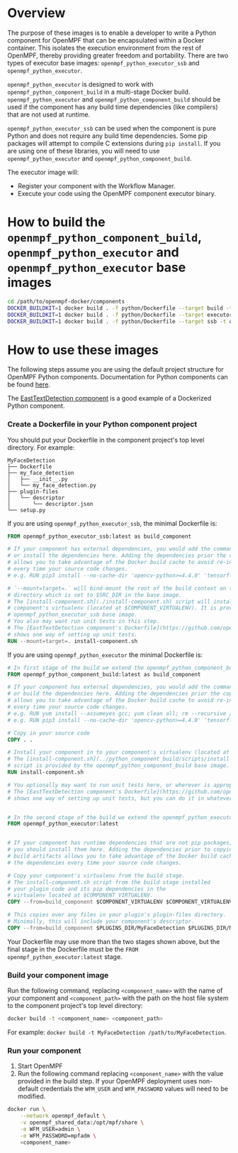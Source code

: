 Overview
==================
The purpose of these images is to enable a developer to write a Python component for OpenMPF that 
can be encapsulated within a Docker container. This isolates the execution environment from the 
rest of OpenMPF, thereby providing greater freedom and portability. There are two types of 
executor base images: `openmpf_python_executor_ssb` and `openmpf_python_executor`. 

`openmpf_python_executor` is designed to work with `openmpf_python_component_build` in a 
multi-stage Docker build. `openmpf_python_executor` and `openmpf_python_component_build` should
be used if the component has any build time dependencies (like compilers) that are not used at 
runtime. 

`openmpf_python_executor_ssb` can be used when the component is pure Python and does not require 
any build time dependencies. Some pip packages will attempt to compile C extensions during 
`pip install`. If you are using one of these libraries, you will need to use 
`openmpf_python_executor` and `openmpf_python_component_build`.


The executor image will:

- Register your component with the Workflow Manager.
- Execute your code using the OpenMPF component executor binary.
  
  
How to build the `openmpf_python_component_build`, `openmpf_python_executor` and `openmpf_python_executor` base images
======================================================
```bash
cd /path/to/openmpf-docker/components
DOCKER_BUILDKIT=1 docker build . -f python/Dockerfile --target build -t openmpf_python_component_build
DOCKER_BUILDKIT=1 docker build . -f python/Dockerfile --target executor -t openmpf_python_executor
DOCKER_BUILDKIT=1 docker build . -f python/Dockerfile --target ssb -t openmpf_python_executor_ssb
```


How to use these images
===========================
The following steps assume you are using the default project structure for OpenMPF Python components. Documentation
for Python components can be found [here](https://openmpf.github.io/docs/site/Python-Batch-Component-API). 

The [EastTextDetection component](https://github.com/openmpf/openmpf-components/tree/master/python/EastTextDetection) 
is a good example of a Dockerized Python component.

### Create a Dockerfile in your Python component project
You should put your Dockerfile in the component project's top level directory. For example:
```
MyFaceDetection
├── Dockerfile
├── my_face_detection
│   ├── __init__.py
│   └── my_face_detection.py
├── plugin-files
│   └── descriptor
│       └── descriptor.json
└── setup.py
```

If you are using `openmpf_python_executor_ssb`, the minimal Dockerfile is:
```dockerfile
FROM openmpf_python_executor_ssb:latest as build_component

# If your component has external dependencies, you would add the commands necessary to download 
# or install the dependencies here. Adding the dependencies prior the copying in your source code 
# allows you to take advantage of the Docker build cache to avoid re-installing the dependencies 
# every time your source code changes.
# e.g. RUN pip3 install --no-cache-dir 'opencv-python>=4.4.0' 'tensorflow>=2.1.0'

# `--mount=target=.` will bind-mount the root of the build context on to the current working 
# directory which is set to $SRC_DIR in the base image.
# The [install-component.sh](./install-component.sh) script will install your component in to your 
# component's virtualenv (located at $COMPONENT_VIRTUALENV). It is provided by the 
# openmpf_python_executor_ssb base image.
# You also may want run unit tests in this step. 
# The [EastTextDetection component's Dockerfile](https://github.com/openmpf/openmpf-components/blob/master/python/EastTextDetection/Dockerfile) 
# shows one way of setting up unit tests.
RUN --mount=target=. install-component.sh
```

If you are using `openmpf_python_executor` the minimal Dockerfile is:
```dockerfile
# In first stage of the build we extend the openmpf_python_component_build base image.
FROM openmpf_python_component_build:latest as build_component

# If your component has external dependencies, you would add the commands necessary to download 
# or build the dependencies here. Adding the dependencies prior the copying in your source code 
# allows you to take advantage of the Docker build cache to avoid re-installing the dependencies 
# every time your source code changes.
# e.g. RUN yum install --assumeyes gcc; yum clean all; rm --recursive /var/cache/yum/*
# e.g. RUN pip3 install --no-cache-dir 'opencv-python>=4.4.0' 'tensorflow>=2.1.0'

# Copy in your source code
COPY . .

# Install your component in to your component's virtualenv (located at $COMPONENT_VIRTUALENV).
# The [install-component.sh](../python_component_build/scripts/install-component.sh) 
# script is provided by the openmpf_python_component_build base image.
RUN install-component.sh

# You optionally may want to run unit tests here, or wherever is appropriate for your Dockerfile. 
# The [EastTextDetection component's Dockerfile](https://github.com/openmpf/openmpf-components/blob/7145929319ff18c2b5957a3b7f88e4a04fcf3670/python/EastTextDetection/Dockerfile) 
# shows one way of setting up unit tests, but you can do it in whatever way you see fit. 


# In the second stage of the build we extend the openmpf_python_executor base image
FROM openmpf_python_executor:latest


# If your component has runtime dependencies that are not pip packages, 
# you should install them here. Adding the dependencies prior to copying your component's 
# build artifacts allows you to take advantage of the Docker build cache to avoid re-installing
# the dependencies every time your source code changes.

# Copy your component's virtualenv from the build stage.
# The install-component.sh script from the build stage installed 
# your plugin code and its pip dependencies in the 
# virtualenv located at $COMPONENT_VIRTUALENV.
COPY --from=build_component $COMPONENT_VIRTUALENV $COMPONENT_VIRTUALENV

# This copies over any files in your plugin's plugin-files directory.
# Minimally, this will include your component's descriptor.
COPY --from=build_component $PLUGINS_DIR/MyFaceDetection $PLUGINS_DIR/MyFaceDetection
```

Your Dockerfile may use more than the two stages shown above, but the final stage in the Dockerfile must be the
`FROM openmpf_python_executor:latest` stage.


### Build your component image
Run the following command, replacing `<component_name>` with the name of your component and `<component_path>` with the
path on the host file system to the component project's top level directory:
```bash
docker build -t <component_name> <component_path>
```
For example: `docker build -t MyFaceDetection /path/to/MyFaceDetection`.


### Run your component
1. Start OpenMPF
2. Run the following command replacing `<component_name>` with the value provided in the build step. 
   If your OpenMPF deployment uses non-default credentials the `WFM_USER` and `WFM_PASSWORD` values will need to be 
   modified.
```bash
docker run \
    --network openmpf_default \
    -v openmpf_shared_data:/opt/mpf/share \
    -e WFM_USER=admin \
    -e WFM_PASSWORD=mpfadm \
    <component_name>
```
